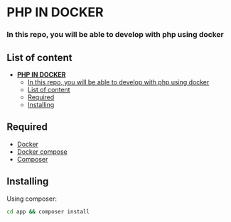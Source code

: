 # **PHP IN DOCKER**

### In this repo, you will be able to develop with php using docker

## List of content

- [**PHP IN DOCKER**](#php-in-docker)
    - [In this repo, you will be able to develop with php using docker](#in-this-repo-you-will-be-able-to-develop-with-php-using-docker)
  - [List of content](#list-of-content)
  - [Required](#required)
  - [Installing](#installing)

## Required

- [Docker](https://docs.docker.com/desktop/install/linux-install/)
- [Docker compose](https://docs.docker.com/compose/install/compose-desktop/)
- [Composer](https://getcomposer.org/download/)

## Installing

Using composer:

```bash
cd app && composer install
```
